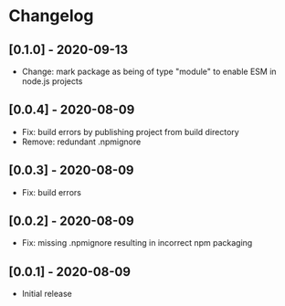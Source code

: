 # Changelog

## [0.1.0] - 2020-09-13

- Change: mark package as being of type "module" to enable ESM in node.js projects

## [0.0.4] - 2020-08-09

- Fix: build errors by publishing project from build directory
- Remove: redundant .npmignore

## [0.0.3] - 2020-08-09

- Fix: build errors

## [0.0.2] - 2020-08-09

- Fix: missing .npmignore resulting in incorrect npm packaging

## [0.0.1] - 2020-08-09

- Initial release
